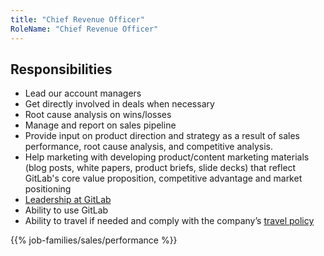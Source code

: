 ```yaml
---
title: "Chief Revenue Officer"
RoleName: "Chief Revenue Officer"
---
```


## Responsibilities

- Lead our account managers
- Get directly involved in deals when necessary
- Root cause analysis on wins/losses
- Manage and report on sales pipeline
- Provide input on product direction and strategy as a result of sales
  performance, root cause analysis, and competitive analysis.
- Help marketing with developing product/content marketing materials (blog
  posts, white papers, product briefs, slide decks) that reflect GitLab's core
  value proposition, competitive advantage and market positioning
- [Leadership at GitLab](/handbook/company/structure/#e-group)
- Ability to use GitLab
- Ability to travel if needed and comply with the company’s [travel policy](/handbook/travel/)

{{% job-families/sales/performance %}}
